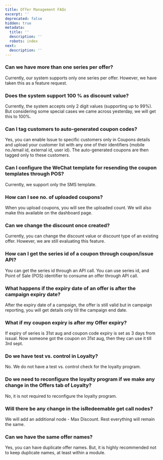 ```yaml
---
title: Offer Management FAQs
excerpt: ''
deprecated: false
hidden: true
metadata:
  title: ''
  description: ''
  robots: index
next:
  description: ''
---
```

### Can we have more than one series per offer?

Currently, our system supports only one series per offer. However, we have taken this as a feature request.

### Does the system support 100 % as discount value?

Currently, the system accepts only 2 digit values (supporting up to 99%). But considering some special cases we came across yesterday, we will get this to 100%.

### Can I tag customers to auto-generated coupon codes?

Yes, you can enable Issue to specific customers only in Coupons details and upload your customer list with any one of their identifiers (mobile no./email id, external id, user id). The auto-generated coupons are then tagged only to these customers.

### Can I configure the WeChat template for resending the coupon templates through POS?

Currently, we support only the SMS template.

### How can I see no. of uploaded coupons?

When you upload coupons, you will see the uploaded count. We will also make this available on the dashboard page.

### Can we change the discount once created?

Currently, you can change the discount value or discount type of an existing offer. However, we are still evaluating this feature.

### How can I get the series id of a coupon through coupon/issue API?

You can get the series id through an API call. You can use series id, and Point of Sale (POS) identifier to consume an offer through API call.

### What happens if the expiry date of an offer is after the campaign expiry date?

After the expiry date of a campaign, the offer is still valid but in campaign reporting, you will get details only till the campaign end date.

### What if my coupon expiry is after my Offer expiry?

If expiry of series is 31st aug and coupon code expiry is set as 3 days from issual. Now someone got the coupon on 31st aug, then they can use it till 3rd sept.

### Do we have test vs. control in Loyalty?

No. We do not have a test vs. control check for the loyalty program.

### Do we need to reconfigure the loyalty program if we make any change in the Offers tab of Loyalty?

No, it is not required to reconfigure the loyalty program.

### Will there be any change in the isRedeemable get call nodes?

We will add an additional node - Max Discount. Rest everything will remain the same.

### Can we have the same offer names?

Yes, you can have duplicate offer names. But, it is highly recommended not to keep duplicate names, at least within a module.
